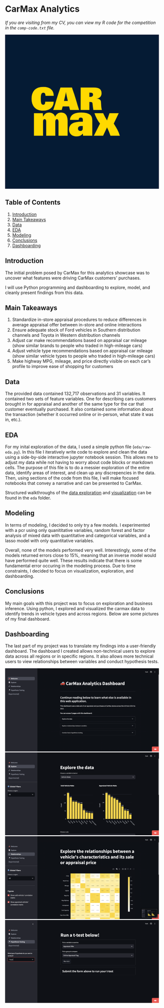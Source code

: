# CarMax Analytics
*If you are visiting from my CV, you can view my R code for the competition in the `comp-code.txt` file.*

<p align="center">
  <img src = "./assets/logo.png">
</p>

## Table of Contents
1. [Introduction](#Introduction)
2. [Main Takeaways](#main-takeaways)
3. [Data](#Data)
4. [EDA](#EDA)
5. [Modeling](#Modeling)
6. [Conclusions](#Conclusions)
7. [Dashboarding](#Dashboarding)

## Introduction
The initial problem posed by CarMax for this analytics showcase was to uncover what features were driving CarMax customers' purchases. 

I will use Python programming and dashboarding to explore, model, and cleanly present findings from this data.


## Main Takeaways
1. Standardize in-store appraisal procedures to reduce differences in average appraisal offer between in-store and online interactions
2. Ensure adequate stock of Ford vehicles in Southern distribution channels and Toyota in Western distribution channels
3. Adjust car make recommendations based on appraisal car mileage (show similar brands to people who traded in high-mileage cars)
4. Adjust vehicle type recommendations based on appraisal car mileage (show similar vehicle types to people who traded in high-mileage cars)
5. Make highway MPG, mileage, and price directly visible on each car’s profile to improve ease of shopping for customers

## Data
The provided data contained 132,717 observations and 31 variables. It contained two sets of feature variables. One for describing cars customers brought in for appraisal and another of the same type for the car that customer eventually purchased. It also contained some information about the transaction (whether it occurred online or in-person, what state it was in, etc.). 

## EDA
For my inital exploration of the data, I used a simple python file (`eda/raw-eda.py`). In this file I iteratively write code to explore and clean the data using a side-by-side interactive jupyter notebook session. This allows me to adjust my data while not having to worry about code blocks or markdown cells. The purpose of this file is to do a messier exploration of the entire data, identify areas of interest, and clean up any discrepencies in the data. Then, using sections of the code from this file, I will make focused notebooks that convey a narrative and can be presented to CarMax. 

Structured walkthroughs of the [data exploration](./eda/exploration.ipynb) and [visualization](./eda/visualization.ipynb) can be found in the `eda` folder.

## Modeling
In terms of modeling, I decided to only try a few models. I experimented with a pcr using only quanititative variables, random forest and factor analysis of mixed data with quantitative and categorical variables, and a lasso model with only quantitative variables.

Overall, none of the models performed very well. Interestingly, some of the models returned errors close to 15%, meaning that an inverse model would have performed quite well. These results indicate that there is some fundamental error occuring in the modeling process. Due to time constraints, I decided to focus on visualization, exploration, and dashboarding. 


## Conclusions
My main goals with this project was to focus on exploration and business inference. Using python, I explored and visualized the carmax data to identify trends in vehicle types and across regions. Below are some pictures of my final dashboard.


## Dashboarding
The last part of my project was to translate my findings into a user-friendly dashboard. The dashboard I created allows non-technical users to explore data across all regions or in specific regions. It also allows more technical users to view relationships between variables and conduct hypothesis tests. 

![dashboard 1](./assets/dashboard_1.png)
![dashboard 2](./assets/dashboard_2.png)
![dashboard 3](./assets/dashboard_3.png)
![dashboard 4](./assets/dashboard_4.png)

